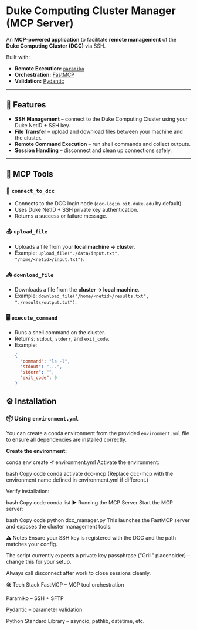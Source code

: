 # Duke Computing Cluster Manager (MCP Server)

An **MCP-powered application** to facilitate **remote management** of the  
**Duke Computing Cluster (DCC)** via SSH.  

Built with:
- **Remote Execution:** [`paramiko`](https://www.paramiko.org/)  
- **Orchestration:** [FastMCP](https://github.com/modelcontextprotocol/servers)  
- **Validation:** [Pydantic](https://docs.pydantic.dev/)  

---

## 🚀 Features
- **SSH Management** – connect to the Duke Computing Cluster using your Duke NetID + SSH key.  
- **File Transfer** – upload and download files between your machine and the cluster.  
- **Remote Command Execution** – run shell commands and collect outputs.  
- **Session Handling** – disconnect and clean up connections safely.  

---

## 🧩 MCP Tools

### 🔑 `connect_to_dcc`
- Connects to the DCC login node (`dcc-login.oit.duke.edu` by default).  
- Uses Duke NetID + SSH private key authentication.  
- Returns a success or failure message.  

### 📤 `upload_file`
- Uploads a file from your **local machine → cluster**.  
- Example: `upload_file("./data/input.txt", "/home/<netid>/input.txt")`.  

### 📥 `download_file`
- Downloads a file from the **cluster → local machine**.  
- Example: `download_file("/home/<netid>/results.txt", "./results/output.txt")`.  

### 🖥️ `execute_command`
- Runs a shell command on the cluster.  
- Returns: `stdout`, `stderr`, and `exit_code`.  
- Example:  
  ```json
  {
    "command": "ls -l",
    "stdout": "...",
    "stderr": "",
    "exit_code": 0
  }


## ⚙️ Installation

### 📦 Using `environment.yml`

You can create a conda environment from the provided `environment.yml` file to ensure all dependencies are installed correctly.

**Create the environment:**

conda env create -f environment.yml
Activate the environment:

bash
Copy code
conda activate dcc-mcp
(Replace dcc-mcp with the environment name defined in environment.yml if different.)

Verify installation:

bash
Copy code
conda list
▶️ Running the MCP Server
Start the MCP server:

bash
Copy code
python dcc_manager.py
This launches the FastMCP server and exposes the cluster management tools.

⚠️ Notes
Ensure your SSH key is registered with the DCC and the path matches your config.

The script currently expects a private key passphrase ("Grill" placeholder) – change this for your setup.

Always call disconnect after work to close sessions cleanly.

🛠️ Tech Stack
FastMCP – MCP tool orchestration

Paramiko – SSH + SFTP

Pydantic – parameter validation

Python Standard Library – asyncio, pathlib, datetime, etc.

